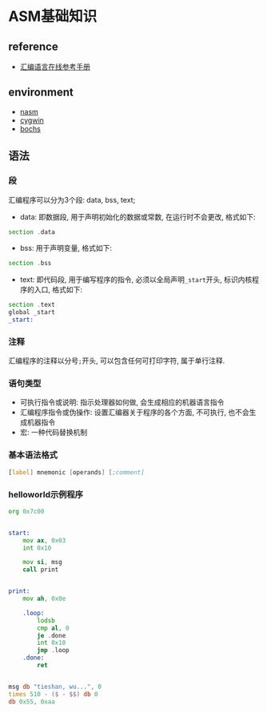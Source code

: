 # ASM基础知识


## reference
- [汇编语言在线参考手册](https://cankaoshouce.com/assembly/assembly-course.html)


## environment
- [nasm](https://nasm.us/)
- [cygwin](https://cygwin.com/)
- [bochs](https://github.com/bochs-emu/Bochs)


## 语法
### 段
汇编程序可以分为3个段: data, bss, text;
- data: 即数据段, 用于声明初始化的数据或常数, 在运行时不会更改, 格式如下:
```asm
section .data
```
- bss: 用于声明变量, 格式如下:
```asm
section .bss
```
- text: 即代码段, 用于编写程序的指令, 必须以全局声明`_start`开头, 标识内核程序的入口, 格式如下:
```asm
section .text
global _start
_start:
```


### 注释
汇编程序的注释以分号`;`开头, 可以包含任何可打印字符, 属于单行注释.


### 语句类型
- 可执行指令或说明: 指示处理器如何做, 会生成相应的机器语言指令
- 汇编程序指令或伪操作: 设置汇编器关于程序的各个方面, 不可执行, 也不会生成机器指令
- 宏: 一种代码替换机制


### 基本语法格式
```asm
[label] mnemonic [operands] [;comment]
```


### helloworld示例程序
```asm
org 0x7c00


start:
    mov ax, 0x03
    int 0x10

    mov si, msg
    call print


print:
    mov ah, 0x0e

    .loop:
        lodsb
        cmp al, 0
        je .done
        int 0x10
        jmp .loop
    .done:
        ret


msg db "tieshan, wu...", 0
times 510 - ($ - $$) db 0
db 0x55, 0xaa
```